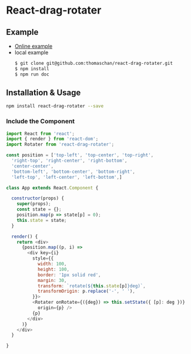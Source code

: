 # React-drag-rotater

## Example

- [Online example](http://chenjunhao.cn/react-drag-rotater)
- local example
  ```sh
  $ git clone git@github.com:thomaschan/react-drag-rotater.git
  $ npm install
  $ npm run doc
  ```

## Installation & Usage

```sh
npm install react-drag-rotater --save
```

### Include the Component

```js
import React from 'react';
import { render } from 'react-dom';
import Rotater from 'react-drag-rotater';

const position = ['top-left', 'top-center', 'top-right',
  'right-top', 'right-center', 'right-bottom',
  'center-center',
  'bottom-left', 'bottom-center', 'bottom-right',
  'left-top', 'left-center', 'left-bottom',]

class App extends React.Component {

  constructor(props) {
    super(props);
    const state = {};
    position.map(p => state[p] = 0);
    this.state = state;
  }

  render() {
    return <div>
      {position.map((p, i) =>
        <div key={i}
          style={{
            width: 100,
            height: 100,
            border: '1px solid red',
            margin: 30,
            transform: `rotate(${this.state[p]}deg)`,
            transformOrigin: p.replace('-', ' '),
          }}>
          <Rotater onRotate={({deg}) => this.setState({ [p]: deg })}
            origin={p} />
          {p}
        </div>
      )}
    </div>
  }

}
```
